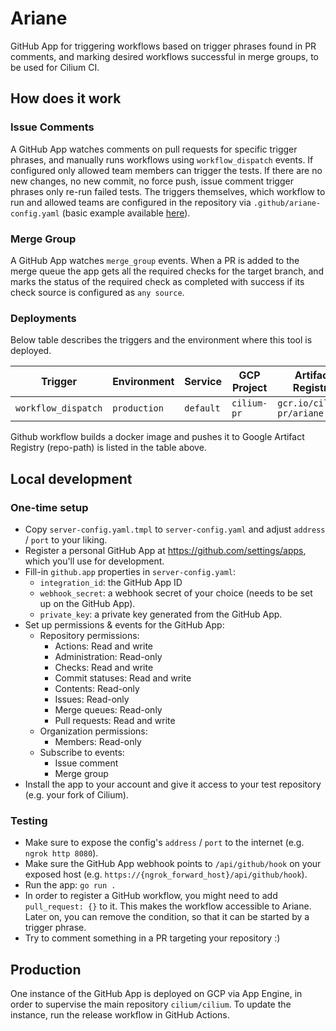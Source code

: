 # Ariane

GitHub App for triggering workflows based on trigger phrases found in PR comments, and marking desired workflows successful in merge groups, to be used for Cilium CI.

## How does it work

### Issue Comments

A GitHub App watches comments on pull requests for specific trigger phrases, and manually runs workflows using `workflow_dispatch` events. If configured only allowed team members can trigger the tests. If there are no new changes, no new commit, no force push, issue comment trigger phrases only re-run failed tests.
The triggers themselves, which workflow to run and allowed teams are configured in the repository via `.github/ariane-config.yaml` (basic example available [here](./example/ariane-config.yaml)).

### Merge Group

A GitHub App watches `merge_group` events. When a PR is added to the merge queue the app gets all the required checks for the target branch, and marks the status of the required check as completed with success if its check source is configured as `any source`.

### Deployments

Below table describes the triggers and the environment where this tool is deployed.

| Trigger | Environment | Service | GCP Project | Artifact Registry | Github Repository |
| ------- | ----------- | ------- | ----------- | ----------------- | ------------------- |
| `workflow_dispatch` | `production` | `default` | `cilium-pr` | `gcr.io/cilium-pr/ariane` | `cilium/cilium` |

Github workflow builds a docker image and pushes it to Google Artifact Registry (repo-path) is listed in the table above.

## Local development

### One-time setup

- Copy `server-config.yaml.tmpl` to `server-config.yaml` and adjust `address` / `port` to your liking.
- Register a personal GitHub App at https://github.com/settings/apps, which you'll use for development.
- Fill-in `github.app` properties in `server-config.yaml`:
  - `integration_id`: the GitHub App ID
  - `webhook_secret`: a webhook secret of your choice (needs to be set up on the GitHub App).
  - `private_key`: a private key generated from the GitHub App.
- Set up permissions & events for the GitHub App:
  - Repository permissions:
    - Actions: Read and write
    - Administration: Read-only
    - Checks: Read and write
    - Commit statuses: Read and write
    - Contents: Read-only
    - Issues: Read-only
    - Merge queues: Read-only
    - Pull requests: Read and write
  - Organization permissions:
    - Members: Read-only
  - Subscribe to events:
    - Issue comment
    - Merge group
- Install the app to your account and give it access to your test repository (e.g. your fork of Cilium).

### Testing

- Make sure to expose the config's `address` / `port` to the internet (e.g. `ngrok http 8080`).
- Make sure the GitHub App webhook points to `/api/github/hook` on your exposed host (e.g. `https://{ngrok_forward_host}/api/github/hook`).
- Run the app: `go run .`
- In order to register a GitHub workflow, you might need to add `pull_request: {}` to it. This makes the workflow accessible to Ariane. Later on, you can remove the condition, so that it can be started by a trigger phrase.
- Try to comment something in a PR targeting your repository :)

## Production

One instance of the GitHub App is deployed on GCP via App Engine, in order to supervise the main repository `cilium/cilium`.
To update the instance, run the release workflow in GitHub Actions.
